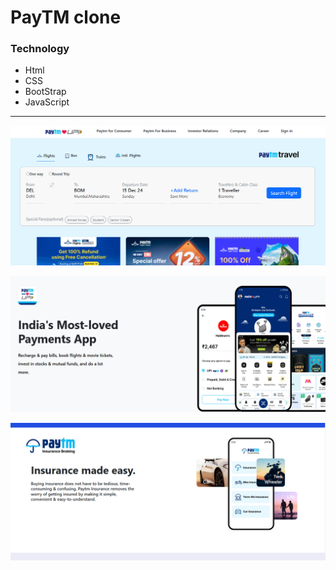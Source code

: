 # PayTM clone

### Technology

- Html
- CSS
- BootStrap
- JavaScript

-------
![alt text](image.png)

![alt text](image-1.png)

![alt text](image-2.png)